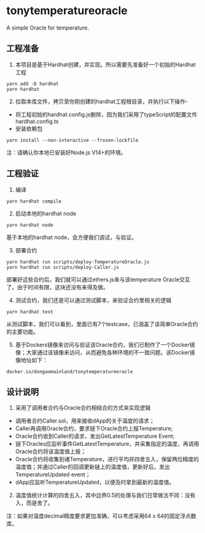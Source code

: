 # tonytemperatureoracle
A simple Oracle for temperature.

## 工程准备

1. 本项目是基于Hardhat创建，并实现。所以需要先准备好一个初始的Hardhat工程

```shell
yarn add -D hardhat
yarn hardhat
```

2. 拉取本库文件，拷贝至你刚创建的hardhat工程根目录，并执行以下操作-

- 将工程初始的hardhat.config.js删除，因为我们采用了typeScript的配置文件hardhat.config.ts
- 安装依赖包

```shell
yarn install --non-interactive --frozen-lockfile
```

注：请确认你本地已安装好Node.js V14+的环境。

## 工程验证

1. 编译

```shell
yarn hardhat compile
```

2. 启动本地的hardhat node

```shell
yarn hardhat node
```

基于本地的hardhat node，会方便我们调试，与验证。

3. 部署合约

```shell
yarn hardhat run scripts/deploy-TemperatureOracle.js
yarn hardhat run scripts/deploy-Caller.js
```

部署好这些合约后，我们就可以通过ethers.js来与该temperature Oracle交互了。由于时间有限，这块还没有来得及做。

4. 测试合约，我们还是可以通过测试脚本，来验证合约里相关的逻辑

```shell
yarn hardhat test
```

从测试脚本，我们可以看到，里面已有7个testcase，已涵盖了该简单Oracle合约的主要功能。

5. 基于Dockers镜像来访问与验证该Oracle合约，我们已制作了一个Docker镜像；大家通过该镜像来访问，从而避免各种环境的不一致问题。该Docker镜像地址如下：

```shell
docker.io/dongaomainland/tonytemperatureoracle
```

## 设计说明

1. 采用了调用者合约与Oracle合约相结合的方式来实现逻辑

- 调用者合约Caller.sol，用来接收dApp的关于温度的请求；
- Caller再调用Oracle合约，要求链下Oracle合约上报Temperature;
- Oracle合约收到Caller的请求，发出GetLatestTemperature Event;
- 链下Oracles应监听事件GetLatestTemperature，并采集指定的温度，再调用Oracle合约将该温度值上报；
- Oracle合约将收集到诸Temperature，进行平均并四舍五入，保留两位精度的温度值；并通过Caller的回调更新链上的温度值，更新好后，发出TemperatureUpdated event；
- dApp应监听TemperatureUpdated，以便及时拿到最新的温度值。

2. 温度值统计计算的四舍五入，其中边界0.5的处理与我们日常做法不同：没有入，而是舍了。

注：如果对温度decimal精度要求更加准确，可以考虑采用64 x 64的固定浮点数库。

